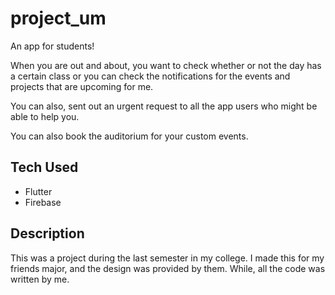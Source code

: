 # project_um

An app for students!

When you are out and about, you want to check whether or not 
the day has a certain class or you can check the notifications
for the events and projects that are upcoming for me. 

You can also, sent out an urgent request to all the app users who
might be able to help you.

You can also book the auditorium for your custom events.

## Tech Used
- Flutter
- Firebase

## Description
This was a project during the last semester in my college.
I made this for my friends major, and the design was provided by them. 
While, all the code was written by me. 

